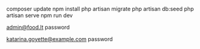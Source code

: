 composer update
npm install
php artisan migrate
php artisan db:seed
php artisan serve
npm run dev

admin@food.lt
password


katarina.goyette@example.com
password